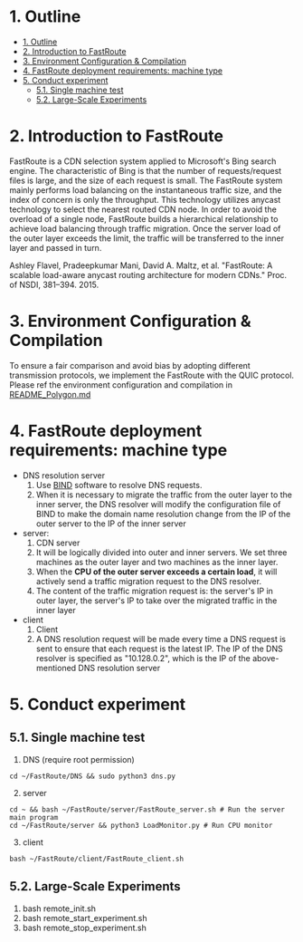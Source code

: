 # 1. Outline
- [1. Outline](#1-outline)
- [2. Introduction to FastRoute](#2-introduction-to-fastroute)
- [3. Environment Configuration \& Compilation](#3-environment-configuration--compilation)
- [4. FastRoute deployment requirements: machine type](#4-fastroute-deployment-requirements-machine-type)
- [5. Conduct experiment](#5-conduct-experiment)
  - [5.1. Single machine test](#51-single-machine-test)
  - [5.2. Large-Scale Experiments](#52-large-scale-experiments)



# 2. Introduction to FastRoute
FastRoute is a CDN selection system applied to Microsoft's Bing search engine. The characteristic of Bing is that the number of requests/request files is large, and the size of each request is small. The FastRoute system mainly performs load balancing on the instantaneous traffic size, and the index of concern is only the throughput. This technology utilizes anycast technology to select the nearest routed CDN node. In order to avoid the overload of a single node, FastRoute builds a hierarchical relationship to achieve load balancing through traffic migration. Once the server load of the outer layer exceeds the limit, the traffic will be transferred to the inner layer and passed in turn.

Ashley Flavel, Pradeepkumar Mani, David A. Maltz, et al. "FastRoute: A scalable load-aware anycast routing architecture for modern CDNs." Proc. of NSDI, 381–394. 2015.

# 3. Environment Configuration & Compilation
To ensure a fair comparison and avoid bias by adopting different transmission protocols, we implement the FastRoute with the QUIC protocol. Please ref the environment configuration and compilation in [README_Polygon.md](../Polygon/README_Polygon.md)

# 4. FastRoute deployment requirements: machine type
- DNS resolution server
   1. Use [BIND](https://www.isc.org/bind/) software to resolve DNS requests.
   2. When it is necessary to migrate the traffic from the outer layer to the inner server, the DNS resolver will modify the configuration file of BIND to make the domain name resolution change from the IP of the outer server to the IP of the inner server
- server:
   1. CDN server
   2. It will be logically divided into outer and inner servers. We set three machines as the outer layer and two machines as the inner layer.
   4. When the **CPU of the outer server exceeds a certain load**, it will actively send a traffic migration request to the DNS resolver.
   5. The content of the traffic migration request is: the server's IP in outer layer, the server's IP to take over the migrated traffic in the inner layer
- client
   1. Client
   2. A DNS resolution request will be made every time a DNS request is sent to ensure that each request is the latest IP. The IP of the DNS resolver is specified as "10.128.0.2", which is the IP of the above-mentioned DNS resolution server


# 5. Conduct experiment
## 5.1. Single machine test
1. DNS (require root permission)
```
cd ~/FastRoute/DNS && sudo python3 dns.py
```

2. server
```
cd ~ && bash ~/FastRoute/server/FastRoute_server.sh # Run the server main program
cd ~/FastRoute/server && python3 LoadMonitor.py # Run CPU monitor
```

3. client
```
bash ~/FastRoute/client/FastRoute_client.sh
```

## 5.2. Large-Scale Experiments
1. bash remote_init.sh
2. bash remote_start_experiment.sh
3. bash remote_stop_experiment.sh

